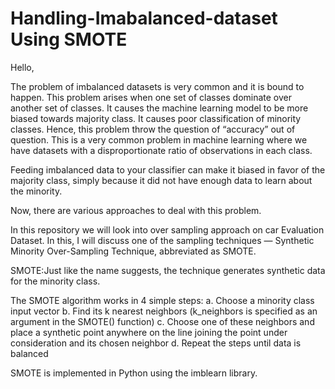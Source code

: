 # Handling-Imabalanced-dataset Using SMOTE

Hello,

The problem of imbalanced datasets is very common and it is bound to happen. This problem arises when one set of classes dominate over another set of classes. It causes the machine learning model to be more biased towards majority class. It causes poor classification of minority classes. Hence, this problem throw the question of “accuracy” out of question. This is a very common problem in machine learning where we have datasets with a disproportionate ratio of observations in each class.

Feeding imbalanced data to your classifier can make it biased in favor of the majority class, simply because it did not have enough data to learn about the minority.

Now, there are various approaches to deal with this problem.

In this repository we will look into over sampling approach on car Evaluation Dataset. In this, I will discuss one of the sampling techniques — Synthetic Minority Over-Sampling Technique, abbreviated as SMOTE.

SMOTE:Just like the name suggests, the technique generates synthetic data for the minority class.

The SMOTE algorithm works in 4 simple steps:
a. Choose a minority class input vector
b. Find its k nearest neighbors (k_neighbors is specified as an argument in the SMOTE() function)
c. Choose one of these neighbors and place a synthetic point anywhere on the line joining the point under consideration and its chosen neighbor
d. Repeat the steps until data is balanced

SMOTE is implemented in Python using the imblearn library.


